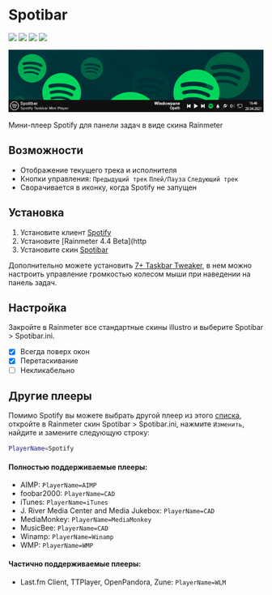 # Spotibar
<a href="https://github.com/avenom/spotibar/releases/tag/v0.1"><img src="https://img.shields.io/github/v/release/avenom/spotibar?color=1&label=Release"></a> <a href="https://www.rainmeter.net"><img src="https://img.shields.io/badge/Rainmeter-4.4-brightgreen"></a> <img src="https://img.shields.io/badge/Windows-7%2B-brightgreen"> <img src="https://img.shields.io/github/downloads/avenom/spotibar/total?color=1&label=Downloads">

<img src="https://raw.githubusercontent.com/avenom/Spotibar/main/%40Resources/Images/Spotibar1.png">

Мини-плеер Spotify для панели задач в виде скина Rainmeter

## Возможности

* Отображение текущего трека и исполнителя
* Кнопки управления:  `Предыдущий трек` `Плей/Пауза` `Следующий трек`
* Сворачивается в иконку, когда Spotify не запущен

## Установка

1. Установите клиент [Spotify](https://spotify.com/ru-ru/download/windows)
2. Установите [Rainmeter 4.4 Beta](http
3. Установите скин [Spotibar](https://github.com/avenom/spotibar/releases/tag/v0.1)

Дополнительно можете установить [7+ Taskbar Tweaker](https://rammichael.com/7-taskbar-tweaker), в нем можно настроить управление громкостью колесом мыши при наведении на панель задач.

## Настройка

Закройте в Rainmeter все стандартные скины illustro и выберите Spotibar > Spotibar.ini.
* [x] Всегда поверх окон
* [x] Перетаскивание
* [ ] Некликабельно

## Другие плееры

Помимо Spotify вы можете выбрать другой плеер из этого [списка](https://docs.rainmeter.net/manual/measures/nowplaying), откройте в Rainmeter скин Spotibar > Spotibar.ini, нажмите `Изменить`, найдите и замените следующую строку:

```bash
PlayerName=Spotify
```

#### Полностью поддерживаемые плееры:
* AIMP: `PlayerName=AIMP`
* foobar2000: `PlayerName=CAD`
* iTunes: `PlayerName=iTunes`
* J. River Media Center and Media Jukebox: `PlayerName=CAD`
* MediaMonkey: `PlayerName=MediaMonkey`
* MusicBee: `PlayerName=CAD`
* Winamp: `PlayerName=Winamp`
* WMP: `PlayerName=WMP`

#### Частично поддерживаемые плееры:
* Last.fm Client, TTPlayer, OpenPandora, Zune: `PlayerName=WLM`
